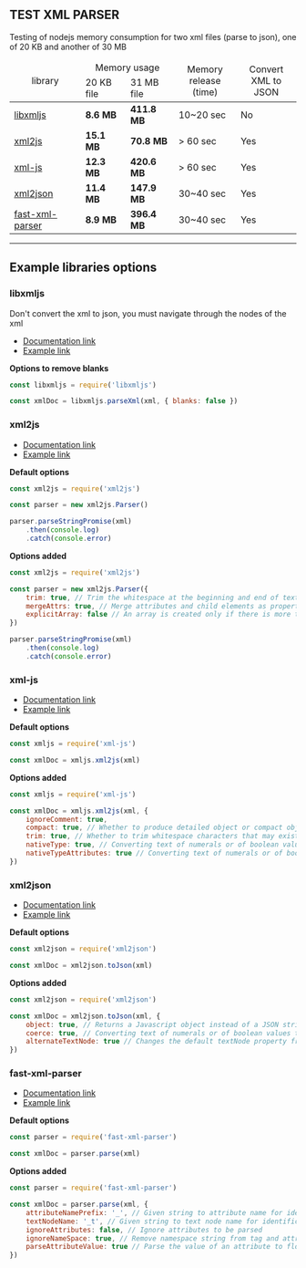 ## TEST XML PARSER
Testing of nodejs memory consumption for two xml files (parse to json), one of 20 KB and another of 30 MB

<table>
	<thead>
		<tr style="text-align: center;">
			<td rowspan="2">library</td>
			<td colspan="2">Memory usage</td>
			<td rowspan="2">Memory<br/>release (time)</td>
			<td rowspan="2">Convert<br/>XML to JSON</td>
		</tr>
		<tr>
			<td>20 KB file</td>
			<td>31 MB file</td>
		</tr>
	</thead>
	<tbody>
		<tr>
			<td><a href="#libxmljs">libxmljs</a></td>
			<td><strong>8.6 MB</strong></td>
			<td><strong>411.8 MB</strong></td>
			<td>10~20 sec</td>
			<td>No</td>
		</tr>
		<tr>
			<td><a href="#xml2js">xml2js</a></td>
			<td><strong>15.1 MB</strong></td>
			<td><strong>70.8 MB</strong></td>
			<td>> 60 sec</td>
			<td>Yes</td>
		</tr>
		<tr>
			<td><a href="#xml-js">xml-js</a></td>
			<td><strong>12.3 MB</strong></td>
			<td><strong>420.6 MB</strong></td>
			<td>> 60 sec</td>
			<td>Yes</td>
		</tr>
		<tr>
			<td><a href="#xml2json">xml2json</a></td>
			<td><strong>11.4 MB</strong></td>
			<td><strong>147.9 MB</strong></td>
			<td>30~40 sec</td>
			<td>Yes</td>
		</tr>
		<tr>
			<td><a href="#fast-xml-parser">fast-xml-parser</a></td>
			<td><strong>8.9 MB</strong></td>
			<td><strong>396.4 MB</strong></td>
			<td>30~40 sec</td>
			<td>Yes</td>
		</tr>
	</tbody>
</table>

---

## Example libraries options


### libxmljs
Don't convert the xml to json, you must navigate through the nodes of the xml
- [Documentation link][1]
- [Example link][1.1]

**Options to remove blanks**
```js
const libxmljs = require('libxmljs')

const xmlDoc = libxmljs.parseXml(xml, { blanks: false })
```


### xml2js
- [Documentation link][2]
- [Example link][2.1]

**Default options**
```js
const xml2js = require('xml2js')

const parser = new xml2js.Parser()

parser.parseStringPromise(xml)
	.then(console.log)
	.catch(console.error)
```

**Options added**
```js
const xml2js = require('xml2js')

const parser = new xml2js.Parser({
	trim: true, // Trim the whitespace at the beginning and end of text nodes
	mergeAttrs: true, // Merge attributes and child elements as properties of the parent
	explicitArray: false // An array is created only if there is more than one.
})

parser.parseStringPromise(xml)
	.then(console.log)
	.catch(console.error)
```


### xml-js
- [Documentation link][3]
- [Example link][3.1]

**Default options**
```js
const xmljs = require('xml-js')

const xmlDoc = xmljs.xml2js(xml)
```

**Options added**
```js
const xmljs = require('xml-js')

const xmlDoc = xmljs.xml2js(xml, {
	ignoreComment: true,
	compact: true, // Whether to produce detailed object or compact object.
	trim: true, // Whether to trim whitespace characters that may exist before and after the text.
	nativeType: true, // Converting text of numerals or of boolean values to native type
	nativeTypeAttributes: true // Converting text of numerals or of boolean values to native type
})
```


### xml2json
- [Documentation link][4]
- [Example link][4.1]

**Default options**
```js
const xml2json = require('xml2json')

const xmlDoc = xml2json.toJson(xml)
```

**Options added**
```js
const xml2json = require('xml2json')

const xmlDoc = xml2json.toJson(xml, {
	object: true, // Returns a Javascript object instead of a JSON string
	coerce: true, // Converting text of numerals or of boolean values to native type
	alternateTextNode: true // Changes the default textNode property from $t to _t
})
```


### fast-xml-parser
- [Documentation link][5]
- [Example link][5.1]

**Default options**
```js
const parser = require('fast-xml-parser')

const xmlDoc = parser.parse(xml)
```

**Options added**
```js
const parser = require('fast-xml-parser')

const xmlDoc = parser.parse(xml, {
	attributeNamePrefix: '_', // Given string to attribute name for identification, default @_
	textNodeName: '_t', // Given string to text node name for identification, default #text
	ignoreAttributes: false, // Ignore attributes to be parsed
	ignoreNameSpace: true, // Remove namespace string from tag and attribute names
	parseAttributeValue: true // Parse the value of an attribute to float, integer, or boolean
})
```

[1]: https://www.npmjs.com/package/libxmljs
[1.1]: https://github.com/franlopezm/xml-parser-comparison/blob/master/libxmljs.js
[2]: https://www.npmjs.com/package/xml2js
[2.1]: https://github.com/franlopezm/xml-parser-comparison/blob/master/xml2js.js
[3]: https://www.npmjs.com/package/xml-js
[3.1]: https://github.com/franlopezm/xml-parser-comparison/blob/master/xml-js.js
[4]: https://www.npmjs.com/package/xml2json
[4.1]: https://github.com/franlopezm/xml-parser-comparison/blob/master/xml2json.js
[5]: https://github.com/NaturalIntelligence/fast-xml-parser
[5.1]: https://github.com/franlopezm/xml-parser-comparison/blob/master/fastxmlparser.js
